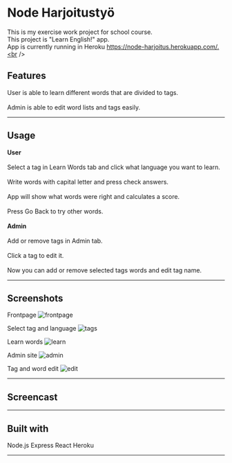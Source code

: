 # Node Harjoitustyö

This is my exercise work project for school course.<br />
This project is "Learn English!" app.<br />
App is currently running in Heroku https://node-harjoitus.herokuapp.com/.<br />

## Features

User is able to learn different words that are divided to tags.<br />
<br />
Admin is able to edit word lists and tags easily.

---

## Usage

**User**<br />
<br />
Select a tag in Learn Words tab and click what language you want to learn.<br />
<br />
Write words with capital letter and press check answers.<br />
<br />
App will show what words were right and calculates a score.<br />
<br />
Press Go Back to try other words.<br />
<br />
**Admin**<br />
<br />
Add or remove tags in Admin tab.<br />
<br />
Click a tag to edit it.<br />
<br />
Now you can add or remove selected tags words and edit tag name.<br />

---

## Screenshots

Frontpage
![frontpage](https://user-images.githubusercontent.com/77827470/149567774-55deae1f-545a-40d7-b509-4aa5e6e047af.png)

Select tag and language
![tags](https://user-images.githubusercontent.com/77827470/149567854-32d90caa-a672-47e4-9283-393465158b1a.png)

Learn words
![learn](https://user-images.githubusercontent.com/77827470/149567894-7f013f1c-94d1-4da5-a94a-af50ac16843d.png)

Admin site
![admin](https://user-images.githubusercontent.com/77827470/149567953-85220218-abf0-41dd-8652-493b263a7592.png)

Tag and word edit
![edit](https://user-images.githubusercontent.com/77827470/149567996-286b9e4c-a16f-4213-b539-507ffd96b7b5.png)

---

## Screencast

---

## Built with

Node.js
Express
React
Heroku

---
